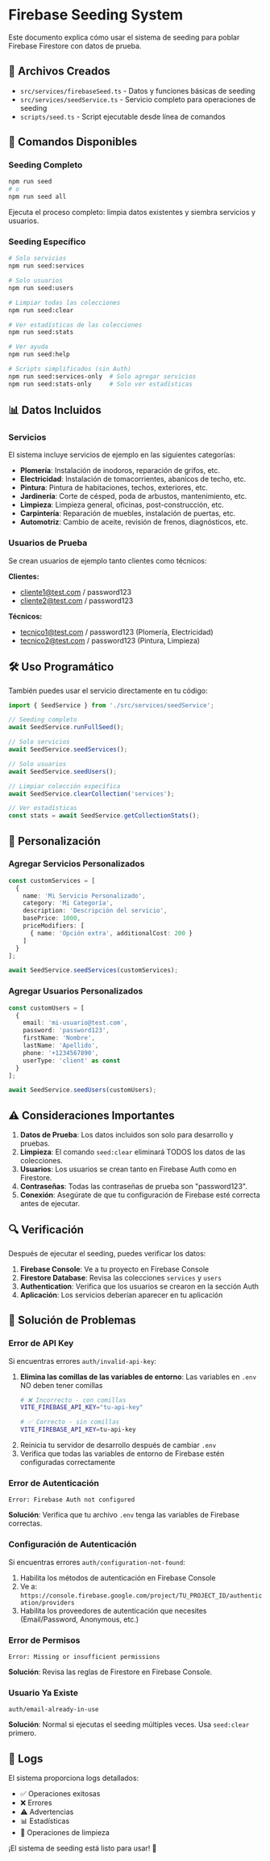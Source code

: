 # Firebase Seeding System

Este documento explica cómo usar el sistema de seeding para poblar Firebase Firestore con datos de prueba.

## 📁 Archivos Creados

- `src/services/firebaseSeed.ts` - Datos y funciones básicas de seeding
- `src/services/seedService.ts` - Servicio completo para operaciones de seeding
- `scripts/seed.ts` - Script ejecutable desde línea de comandos

## 🚀 Comandos Disponibles

### Seeding Completo
```bash
npm run seed
# o
npm run seed all
```
Ejecuta el proceso completo: limpia datos existentes y siembra servicios y usuarios.

### Seeding Específico
```bash
# Solo servicios
npm run seed:services

# Solo usuarios
npm run seed:users

# Limpiar todas las colecciones
npm run seed:clear

# Ver estadísticas de las colecciones
npm run seed:stats

# Ver ayuda
npm run seed:help

# Scripts simplificados (sin Auth)
npm run seed:services-only  # Solo agregar servicios
npm run seed:stats-only     # Solo ver estadísticas
```

## 📊 Datos Incluidos

### Servicios
El sistema incluye servicios de ejemplo en las siguientes categorías:
- **Plomería**: Instalación de inodoros, reparación de grifos, etc.
- **Electricidad**: Instalación de tomacorrientes, abanicos de techo, etc.
- **Pintura**: Pintura de habitaciones, techos, exteriores, etc.
- **Jardinería**: Corte de césped, poda de arbustos, mantenimiento, etc.
- **Limpieza**: Limpieza general, oficinas, post-construcción, etc.
- **Carpintería**: Reparación de muebles, instalación de puertas, etc.
- **Automotriz**: Cambio de aceite, revisión de frenos, diagnósticos, etc.

### Usuarios de Prueba
Se crean usuarios de ejemplo tanto clientes como técnicos:

**Clientes:**
- cliente1@test.com / password123
- cliente2@test.com / password123

**Técnicos:**
- tecnico1@test.com / password123 (Plomería, Electricidad)
- tecnico2@test.com / password123 (Pintura, Limpieza)

## 🛠️ Uso Programático

También puedes usar el servicio directamente en tu código:

```typescript
import { SeedService } from './src/services/seedService';

// Seeding completo
await SeedService.runFullSeed();

// Solo servicios
await SeedService.seedServices();

// Solo usuarios
await SeedService.seedUsers();

// Limpiar colección específica
await SeedService.clearCollection('services');

// Ver estadísticas
const stats = await SeedService.getCollectionStats();
```

## 🔧 Personalización

### Agregar Servicios Personalizados
```typescript
const customServices = [
  {
    name: 'Mi Servicio Personalizado',
    category: 'Mi Categoría',
    description: 'Descripción del servicio',
    basePrice: 1000,
    priceModifiers: [
      { name: 'Opción extra', additionalCost: 200 }
    ]
  }
];

await SeedService.seedServices(customServices);
```

### Agregar Usuarios Personalizados
```typescript
const customUsers = [
  {
    email: 'mi-usuario@test.com',
    password: 'password123',
    firstName: 'Nombre',
    lastName: 'Apellido',
    phone: '+1234567890',
    userType: 'client' as const
  }
];

await SeedService.seedUsers(customUsers);
```

## ⚠️ Consideraciones Importantes

1. **Datos de Prueba**: Los datos incluidos son solo para desarrollo y pruebas.
2. **Limpieza**: El comando `seed:clear` eliminará TODOS los datos de las colecciones.
3. **Usuarios**: Los usuarios se crean tanto en Firebase Auth como en Firestore.
4. **Contraseñas**: Todas las contraseñas de prueba son "password123".
5. **Conexión**: Asegúrate de que tu configuración de Firebase esté correcta antes de ejecutar.

## 🔍 Verificación

Después de ejecutar el seeding, puedes verificar los datos:

1. **Firebase Console**: Ve a tu proyecto en Firebase Console
2. **Firestore Database**: Revisa las colecciones `services` y `users`
3. **Authentication**: Verifica que los usuarios se crearon en la sección Auth
4. **Aplicación**: Los servicios deberían aparecer en tu aplicación

## 🐛 Solución de Problemas

### Error de API Key
Si encuentras errores `auth/invalid-api-key`:
1. **Elimina las comillas de las variables de entorno**: Las variables en `.env` NO deben tener comillas
   ```bash
   # ❌ Incorrecto - con comillas
   VITE_FIREBASE_API_KEY="tu-api-key"
   
   # ✅ Correcto - sin comillas
   VITE_FIREBASE_API_KEY=tu-api-key
   ```
2. Reinicia tu servidor de desarrollo después de cambiar `.env`
3. Verifica que todas las variables de entorno de Firebase estén configuradas correctamente

### Error de Autenticación
```
Error: Firebase Auth not configured
```
**Solución**: Verifica que tu archivo `.env` tenga las variables de Firebase correctas.

### Configuración de Autenticación
Si encuentras errores `auth/configuration-not-found`:
1. Habilita los métodos de autenticación en Firebase Console
2. Ve a: `https://console.firebase.google.com/project/TU_PROJECT_ID/authentication/providers`
3. Habilita los proveedores de autenticación que necesites (Email/Password, Anonymous, etc.)

### Error de Permisos
```
Error: Missing or insufficient permissions
```
**Solución**: Revisa las reglas de Firestore en Firebase Console.

### Usuario Ya Existe
```
auth/email-already-in-use
```
**Solución**: Normal si ejecutas el seeding múltiples veces. Usa `seed:clear` primero.

## 📝 Logs

El sistema proporciona logs detallados:
- ✅ Operaciones exitosas
- ❌ Errores
- ⚠️ Advertencias
- 📊 Estadísticas
- 🧹 Operaciones de limpieza

¡El sistema de seeding está listo para usar! 🎉